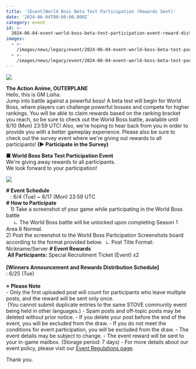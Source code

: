 ```yaml
---
title: '[Event]World Boss Beta Test Participation (Rewards Sent)'
date: '2024-06-04T00:00:00.000Z'
category: event
id: >-
  2024-06-04-event-world-boss-beta-test-participation-event-reward-distribution-completed
images:
  - >-
    /images/news/legacy/event/2024-06-04-event-world-boss-beta-test-participation-event-reward-distribution-completed/98214a84cee14c62a9c2a0297cc42248.webp
  - >-
    /images/news/legacy/event/2024-06-04-event-world-boss-beta-test-participation-event-reward-distribution-completed/1b14ed51ea9d40bd8086db84046e7972_002.webp
---
```


![](/images/news/legacy/event/2024-06-04-event-world-boss-beta-test-participation-event-reward-distribution-completed/98214a84cee14c62a9c2a0297cc42248.webp)  

**The Action Anime, OUTERPLANE**  
Hello, this is GM Lisha.  
Jump into battle against a powerful boss! A beta test will begin for World Boss, where players can challenge powerful bosses and compete for higher rankings. You will be able to claim rewards based on the ranking bracket you reach, so be sure to check out the World Boss battle, available until 6/10 (Mon) 23:59 UTC! Also, we're hoping to hear back from you in order to provide you with a better gameplay experience. Please also be sure to check out the survey event where we're giving out rewards to all participants! **(▶ Participate in the Survey)**  
  
**■ World Boss Beta Test Participation Event**  
We're giving away rewards to all participants.  
We look forward to your participation!

![](/images/news/legacy/event/2024-06-04-event-world-boss-beta-test-participation-event-reward-distribution-completed/1b14ed51ea9d40bd8086db84046e7972_002.webp)  
  
**\# Event Schedule**  
   : 6/4 (Tue) ~ 6/17 (Mon) 23:59 UTC  
**\# How to Participate**  
   1) Take a screenshot of your game while participating in the World Boss battle  
     ㄴ The World Boss battle will be unlocked upon completing Season 1 Area 8 Normal.  
2) Post the screenshot to the World Boss Participation Screenshots board according to the format provided below.  ㄴ Post Title Format: Nickname/Server **\# Event Rewards**  
 **All Participants:** Special Recruitment Ticket (Event) x2  
   
**\[Winners Announcement and Rewards Distribution Schedule\]**  
: 6/25 (Tue)  
   
※ **Please Note**  
\- Only the first uploaded post will count for participants who leave multiple posts, and the reward will be sent only once.  
 (You cannot submit duplicate entries to the same STOVE community event being held in other languages.) - Spam posts and off-topic posts may be deleted without prior notice. - If you delete your post before the end of the event, you will be excluded from the draw. - If you do not meet the conditions for event participation, you will be excluded from the draw. - The event details may be subject to change. - The event reward will be sent to your in-game mailbox. (Storage period: 7 days) - For more details about our event policy, please visit our [Event Regulations page](https://common.game.onstove.com/terms/index?gameType=MOBILE&termsType=8&langCode=en).

Thank you.
